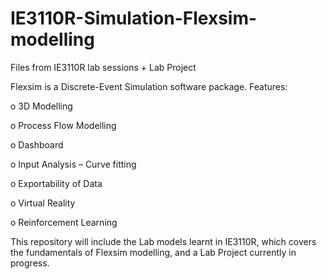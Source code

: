 # IE3110R-Simulation-Flexsim-modelling
Files from IE3110R lab sessions + Lab Project

Flexsim is a Discrete-Event Simulation software package.
Features:

o 3D Modelling

o Process Flow Modelling

o Dashboard

o Input Analysis – Curve fitting

o Exportability of Data

o Virtual Reality

o Reinforcement Learning

This repository will include the Lab models learnt in IE3110R, which covers the fundamentals of Flexsim modelling,
and a Lab Project currently in progress.
